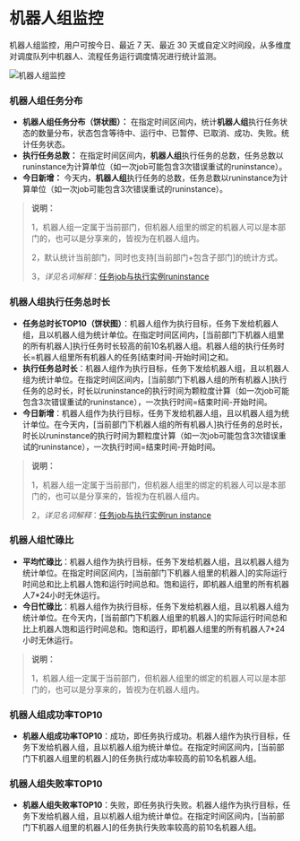 # 机器人组监控

机器人组监控，用户可按今日、最近 7 天、最近 30 天或自定义时间段，从多维度对调度队列中机器人、流程任务运行调度情况进行统计监测。

![机器人组监控](https://docimages.blob.core.chinacloudapi.cn/images/Console/0528dis3-all1.png)

### 机器人组任务分布

- **机器人组任务分布（饼状图）：** 在指定时间区间内，统计**机器人组**执行任务状态的数量分布，状态包含等待中、运行中、已暂停、已取消、成功、失败。统计任务状态。
- **执行任务总数：** 在指定时间区间内，**机器人组**执行任务的总数，任务总数以runinstance为计算单位（如一次job可能包含3次错误重试的runinstance）。
- **今日新增：** 今天内，**机器人组**执行任务的总数，任务总数以runinstance为计算单位（如一次job可能包含3次错误重试的runinstance）。

> **说明：**
>
> 1，机器人组一定属于当前部门，但机器人组里的绑定的机器人可以是本部门的，也可以是分享来的，皆视为在机器人组内。
>
> 2，默认统计当前部门，同时也支持[当前部门+包含子部门]的统计方式。
>
> 3，*详见名词解释*：[任务job与执行实例runinstance](./../../Glossary.md)

### 机器人组执行任务总时长

- **任务总时长TOP10（饼状图）**：机器人组作为执行目标，任务下发给机器人组，且以机器人组为统计单位。在指定时间区间内，[当前部门下机器人组里的所有机器人]执行任务时长较高的前10名机器人组。机器人组的执行任务时长=机器人组里所有机器人的任务[结束时间-开始时间]之和。
- **执行任务总时长**：机器人组作为执行目标，任务下发给机器人组，且以机器人组为统计单位。在指定时间区间内，[当前部门下机器人组的所有机器人]执行任务的总时长，时长以runinstance的执行时间为颗粒度计算（如一次job可能包含3次错误重试的runinstance），一次执行时间=结束时间-开始时间。
- **今日新增**：机器人组作为执行目标，任务下发给机器人组，且以机器人组为统计单位。在今天内，[当前部门下机器人组的所有机器人]执行任务的总时长，时长以runinstance的执行时间为颗粒度计算（如一次job可能包含3次错误重试的runinstance），一次执行时间=结束时间-开始时间。

> **说明：**
>
> 1，机器人组一定属于当前部门，但机器人组里的绑定的机器人可以是本部门的，也可以是分享来的，皆视为在机器人组内。
>
> 2，*详见名词解释*：[任务job与执行实例run instance](./../../Glossary.md)

### 机器人组忙碌比

- **平均忙碌比**：机器人组作为执行目标，任务下发给机器人组，且以机器人组为统计单位。在指定时间区间内，[当前部门下机器人组里的机器人]的实际运行时间总和比上机器人饱和运行时间总和。饱和运行，即机器人组里的所有机器人7*24小时无休运行。
- **今日忙碌比**：机器人组作为执行目标，任务下发给机器人组，且以机器人组为统计单位。在今天内，[当前部门下机器人组里的机器人]的实际运行时间总和比上机器人饱和运行时间总和。饱和运行，即机器人组里的所有机器人7*24小时无休运行。

> **说明：**
>
> 1，机器人组一定属于当前部门，但机器人组里的绑定的机器人可以是本部门的，也可以是分享来的，皆视为在机器人组内。

### 机器人组成功率TOP10

- **机器人组成功率TOP10**：成功，即任务执行成功。机器人组作为执行目标，任务下发给机器人组，且以机器人组为统计单位。在指定时间区间内，[当前部门下机器人组里的机器人]的任务执行成功率较高的前10名机器人组。

### 机器人组失败率TOP10

- **机器人组失败率TOP10**：失败，即任务执行失败。机器人组作为执行目标，任务下发给机器人组，且以机器人组为统计单位。在指定时间区间内，[当前部门下机器人组里的机器人]的任务执行失败率较高的前10名机器人组。
